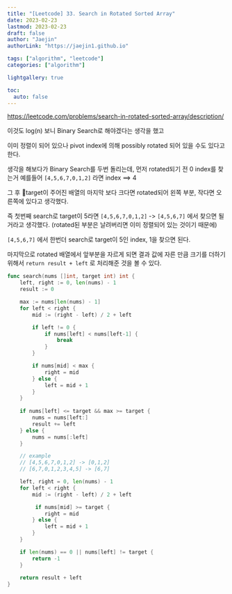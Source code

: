 ```yaml
---
title: "[Leetcode] 33. Search in Rotated Sorted Array"
date: 2023-02-23
lastmod: 2023-02-23
draft: false
author: "Jaejin"
authorLink: "https://jaejin1.github.io"

tags: ["algorithm", "leetcode"]
categories: ["algorithm"]

lightgallery: true

toc:
  auto: false
---
```


https://leetcode.com/problems/search-in-rotated-sorted-array/description/

<!--more-->

이것도 log(n) 보니 Binary Search로 해야겠다는 생각을 했고

이미 정렬이 되어 있으나 pivot index에 의해 possibly rotated 되어 있을 수도 있다고 한다.

생각을 해보다가 Binary Search를 두번 돌리는데, 먼저 rotated되기 전 0 index를 찾는거 예를들어 `[4,5,6,7,0,1,2]` 라면 index ==> 4 

그 후 target이 주어진 배열의 마지막 보다 크다면 rotated되어 왼쪽 부분, 작다면 오른쪽에 있다고 생각했다. 

즉 첫번째 search로 target이 5라면 `[4,5,6,7,0,1,2]` -> `[4,5,6,7]` 에서 찾으면 될 거라고 생각했다. (rotated된 부분은 날려버리면 이미 정렬되어 있는 것이기 때문에)

`[4,5,6,7]` 에서 한번더 search로 target이 5인 index, 1을 찾으면 된다.

마지막으로 rotated 배열에서 앞부분을 자르게 되면 결과 값에 자른 만큼 크기를 더하기 위해서 `return result + left` 로 처리해준 것을 볼 수 있다.

```go
func search(nums []int, target int) int {
    left, right := 0, len(nums) - 1
    result := 0

    max := nums[len(nums) - 1]
    for left < right {
        mid := (right - left) / 2 + left

        if left != 0 {
            if nums[left] < nums[left-1] {
                break
            }
        }

        if nums[mid] < max {
            right = mid
        } else {
            left = mid + 1
        }
    }
   
    if nums[left] <= target && max >= target {
        nums = nums[left:]
        result += left
    } else {
        nums = nums[:left]
    }

    // example
    // [4,5,6,7,0,1,2] -> [0,1,2]
    // [6,7,0,1,2,3,4,5] -> [6,7]

    left, right = 0, len(nums) - 1
    for left < right {
        mid := (right - left) / 2 + left

         if nums[mid] >= target {
            right = mid
        } else {
            left = mid + 1
        }
    }

    if len(nums) == 0 || nums[left] != target {
        return -1
    }
    
    return result + left
}
```